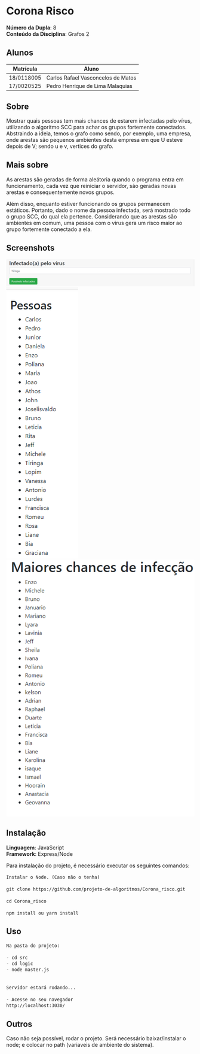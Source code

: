 # Corona Risco

**Número da Dupla**: 8 <br>
**Conteúdo da Disciplina**: Grafos 2<br>

## Alunos
|Matrícula | Aluno |
| -- | -- |
| 18/0118005	  |  Carlos Rafael Vasconcelos de Matos |
| 17/0020525  |  Pedro Henrique de Lima Malaquias |

## Sobre 
Mostrar quais pessoas tem mais chances de estarem infectadas pelo vírus, utilizando o algoritmo SCC para achar os grupos fortemente conectados. Abstraindo a ideia, temos o grafo como sendo, por exemplo, uma empresa, onde arestas são pequenos ambientes desta empresa em que U esteve depois de V; sendo u e v, vertices do grafo.

## Mais sobre

As arestas são geradas de forma aleátoria quando o programa entra em funcionamento, cada vez que reiniciar o servidor, são geradas novas arestas e consequentemente novos grupos.

Além disso, enquanto estiver funcionando os grupos permanecem estáticos. Portanto, dado o nome da pessoa infectada, será mostrado todo o grupo SCC, do qual ela pertence. Considerando que as arestas são ambientes em comum, uma pessoa com o virus gera um risco maior ao grupo fortemente conectado a ela.

## Screenshots
![](src/img/header.png)
![](src/img/people.png)
![](src/img/maioresChances.png)

## Instalação 

**Linguagem**: JavaScript<br>
**Framework**: Express/Node <br>

Para instalação do projeto, é necessário executar os seguintes comandos:
```
Instalar o Node. (Caso não o tenha)

git clone https://github.com/projeto-de-algoritmos/Corona_risco.git

cd Corona_risco

npm install ou yarn install 
```

## Uso 

```
Na pasta do projeto:

- cd src
- cd logic
- node master.js


Servidor estará rodando...

- Acesse no seu navegador 
http://localhost:3030/

```


## Outros 

Caso não seja possível, rodar o projeto. Será necessário baixar/instalar o node; e colocar no path (variaveis de ambiente do sistema).



